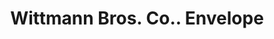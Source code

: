 ---
doi: 10.7916/D8DF83B0
date_other: '1894'
date_other_textual: '1894'
form: printed ephemera
genre:
- Envelopes
name:
- Wittmann Bros. Co.
object_in_context_url: https://biggert.cul.columbia.edu/items/view/ave_biggert_01744
subject_hierarchical_geographic:
- Chicago, Illinois, United States
subject_name:
- Wittmann Bros. Co.
title: Wittmann Bros. Co.. Envelope
sort_title: Wittmann Bros. Co.. Envelope
call_number: ave_biggert_01744
coordinates:
- 41.83694444444445,-87.68472222222222
pid: ave_biggert_01744
identifiers: ave_biggert_01744
canvas_id: ldpd:397002
permalink: "/items/ave_biggert_01744/"
layout: iiif-image-page
---